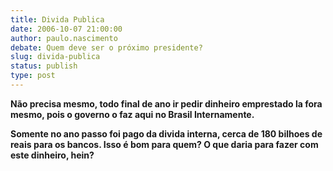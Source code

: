 ```yaml
---
title: Divida Publica
date: 2006-10-07 21:00:00
author: paulo.nascimento
debate: Quem deve ser o próximo presidente?
slug: divida-publica
status: publish 
type: post
---
```


**Não precisa mesmo, todo final de ano ir pedir dinheiro emprestado la fora mesmo, pois o governo o faz aqui no Brasil Internamente.** 


**Somente no ano passo foi pago da divida interna, cerca de 180 bilhoes de reais para os bancos. Isso é bom para quem? O que daria para fazer com este dinheiro, hein?**


 


